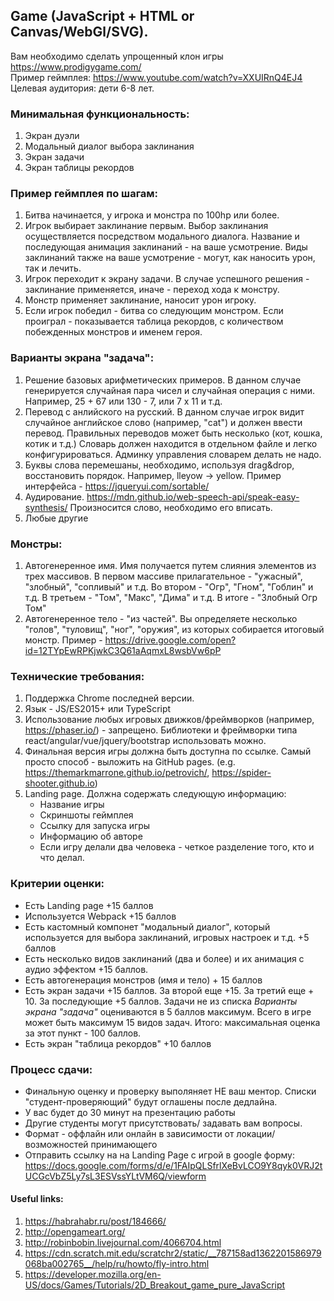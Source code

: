 ## Game (JavaScript + HTML or Canvas/WebGl/SVG).

Вам необходимо сделать упрощенный клон игры https://www.prodigygame.com/  
Пример геймплея: https://www.youtube.com/watch?v=XXUIRnQ4EJ4  
Целевая аудитория: дети 6-8 лет.

### Минимальная функциональность:
  1) Экран дуэли
  2) Модальный диалог выбора заклинания
  3) Экран задачи
  4) Экран таблицы рекордов
  
### Пример геймплея по шагам:
1. Битва начинается, у игрока и монстра по 100hp или более.
2. Игрок выбирает заклинание первым. Выбор заклинания осуществляется посредством модального диалога. Название и последующая анимация заклинаний - на ваше усмотрение. Виды заклинаний также на ваше усмотрение - могут, как наносить урон, так и лечить. 
3. Игрок переходит к экрану задачи. В случае успешного решения - заклинание применяется, иначе - переход хода к монстру. 
4. Монстр применяет заклинание, наносит урон игроку.
5. Если игрок победил - битва со следующим монстром. Если проиграл - показывается таблица рекордов, с количеством побежденных монстров и именем героя. 

### Варианты экрана "задача":
 1) Решение базовых арифметических примеров. В данном случае генерируется случайная пара чисел и случайная операция с ними.  Например, 25 + 67 или 130 - 7, или 7 x 11 и т.д.
 2) Перевод с анлийского на русский. В данном случае игрок видит случайное английское слово (например, "cat") и должен ввести перевод. Правильных переводов может быть несколько (кот, кошка, котик и т.д.) Словарь должен находится в отдельном файле и легко конфигурироваться. Админку управления словарем делать не надо.  
 3) Буквы слова перемешаны, необходимо, используя drag&drop, восстановить порядок. Например, lleyow -> yellow. Пример интерфейса - https://jqueryui.com/sortable/
 4) Аудирование. https://mdn.github.io/web-speech-api/speak-easy-synthesis/ Произносится слово, необходимо его вписать. 
 5) Любые другие
 
### Монстры:
1) Автогенеренное имя. Имя получается путем слияния элементов из трех массивов. 
   В первом массиве прилагательное - "ужасный", "злобный", "сопливый" и т.д. 
   Во втором - "Огр", "Гном", "Гоблин" и т.д.
   В третьем - "Том", "Макс", "Дима" и т.д.
   В итоге - "Злобный Огр Том"
 2) Автогенеренное тело - "из частей". Вы определяете несколько "голов", "туловищ", "ног", "оружия", из которых собирается итоговый монстр. 
 Пример - https://drive.google.com/open?id=12TYpEwRPKjwkC3Q61aAqmxL8wsbVw6pP
 
### Технические требования:
1) Поддержка Сhrome последней версии. 
2) Язык - JS/ES2015+ или TypeScript
3) Использование любых игровых движков/фреймворков (например, https://phaser.io/) - запрещено. 
   Библиотеки и фреймворки типа react/angular/vue/jquery/bootstrap использовать можно.
4) Финальная версия игры должна быть доступна по ссылке. Самый просто способ - выложить на GitHub pages. (e.g. https://themarkmarrone.github.io/petrovich/, https://spider-shooter.github.io)
5) Landing page. Должна содержать следующую информацию:
   - Название игры
   - Скриншоты геймплея
   - Ссылку для запуска игры
   - Информацию об авторе 
   - Если игру делали два человека - четкое разделение того, кто и что делал. 

### Критерии оценки:
- Есть Landing page +15 баллов
- Используется Webpack +15 баллов
- Есть кастомный компонет "модальный диалог", который используется для выбора заклинаний, игровых настроек и т.д. +5 баллов
- Есть несколько видов заклинаний (два и более) и их анимация с аудио эффектом +15 баллов.
- Есть автогенерация монстров (имя и тело) + 15 баллов
- Есть экран задачи +15 баллов. За второй еще +15. За третий еще + 10. За последующие +5 баллов. Задачи не из списка *Варианты экрана "задача"* оцениваются в 5 баллов максимум. Всего в игре может быть максимум 15 видов задач. Итого: максимальная оценка за этот пункт - 100 баллов. 
- Есть экран "таблица рекордов" +10 баллов 

### Процесс сдачи: 
 - Финальную оценку и проверку выполяняет НЕ ваш ментор. Списки "студент-проверяющий" будут оглашены после дедлайна.
 - У вас будет до 30 минут на презентацию работы
 - Другие студенты могут присутствовать/ задавать вам вопросы.
 - Формат - оффлайн или онлайн в зависимости от локации/возможностей принимающего
 - Отправить ссылку на на Landing Page c игрой в google форму: https://docs.google.com/forms/d/e/1FAIpQLSfrlXeBvLCO9Y8qyk0VRJ2tUCGcVbZ5Ly7sL3ESVssYLtVM6Q/viewform

#### Useful links:
1) https://habrahabr.ru/post/184666/  
2) http://opengameart.org/
3) http://robinbobin.livejournal.com/4066704.html
4) https://cdn.scratch.mit.edu/scratchr2/static/__787158ad1362201586979068ba002765__/help/ru/howto/fly-intro.html
5) https://developer.mozilla.org/en-US/docs/Games/Tutorials/2D_Breakout_game_pure_JavaScript

